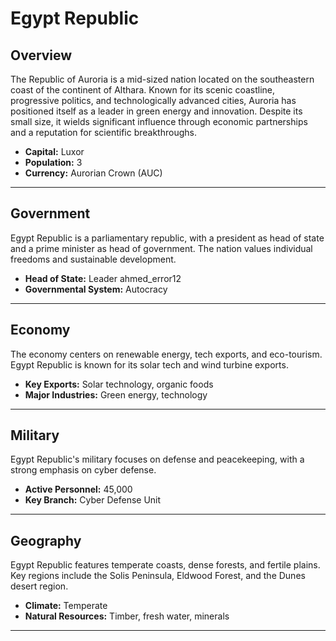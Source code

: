 # Egypt Republic

## Overview
The Republic of Auroria is a mid-sized nation located on the southeastern coast of the continent of Althara. Known for its scenic coastline, progressive politics, and technologically advanced cities, Auroria has positioned itself as a leader in green energy and innovation. Despite its small size, it wields significant influence through economic partnerships and a reputation for scientific breakthroughs.

- **Capital:** Luxor
- **Population:** 3
- **Currency:** Aurorian Crown (AUC)

---

## Government
Egypt Republic is a parliamentary republic, with a president as head of state and a prime minister as head of government. The nation values individual freedoms and sustainable development.

- **Head of State:** Leader ahmed_error12
- **Governmental System:** Autocracy

---

## Economy
The economy centers on renewable energy, tech exports, and eco-tourism. Egypt Republic is known for its solar tech and wind turbine exports.

- **Key Exports:** Solar technology, organic foods
- **Major Industries:** Green energy, technology

---

## Military
Egypt Republic's military focuses on defense and peacekeeping, with a strong emphasis on cyber defense.

- **Active Personnel:** 45,000
- **Key Branch:** Cyber Defense Unit

---

## Geography
Egypt Republic features temperate coasts, dense forests, and fertile plains. Key regions include the Solis Peninsula, Eldwood Forest, and the Dunes desert region.

- **Climate:** Temperate
- **Natural Resources:** Timber, fresh water, minerals

---